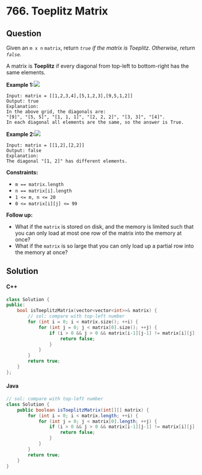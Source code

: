 # 766. Toeplitz Matrix

## Question

Given an `m x n` `matrix`, return _`true` if the matrix is Toeplitz. Otherwise, return `false`._

A matrix is **Toeplitz** if every diagonal from top-left to bottom-right has the same elements.

**Example 1:**![](https://assets.leetcode.com/uploads/2020/11/04/ex1.jpg)

```
Input: matrix = [[1,2,3,4],[5,1,2,3],[9,5,1,2]]
Output: true
Explanation:
In the above grid, the diagonals are:
"[9]", "[5, 5]", "[1, 1, 1]", "[2, 2, 2]", "[3, 3]", "[4]".
In each diagonal all elements are the same, so the answer is True.
```

**Example 2:**![](https://assets.leetcode.com/uploads/2020/11/04/ex2.jpg)

```
Input: matrix = [[1,2],[2,2]]
Output: false
Explanation:
The diagonal "[1, 2]" has different elements.
```

**Constraints:**

* `m == matrix.length`
* `n == matrix[i].length`
* `1 <= m, n <= 20`
* `0 <= matrix[i][j] <= 99`

**Follow up:**

* What if the `matrix` is stored on disk, and the memory is limited such that you can only load at most one row of the matrix into the memory at once?
* What if the `matrix` is so large that you can only load up a partial row into the memory at once?

## Solution

#### C++

```cpp
class Solution {
public:
    bool isToeplitzMatrix(vector<vector<int>>& matrix) {
        // sol: compare with top-left number
        for (int i = 0; i < matrix.size(); ++i) {
            for (int j = 0; j < matrix[0].size(); ++j) {
                if (i > 0 && j > 0 && matrix[i-1][j-1] != matrix[i][j]) {
                    return false;
                }
            }
        }
        return true;
    }
};
```

#### Java

```java
// sol: compare with top-left number
class Solution {
    public boolean isToeplitzMatrix(int[][] matrix) {
        for (int i = 0; i < matrix.length; ++i) {
            for (int j = 0; j < matrix[0].length; ++j) {
                if (i > 0 && j > 0 && matrix[i-1][j-1] != matrix[i][j]) {
                    return false;
                }
            }
        }
        return true;
    }
}
```
